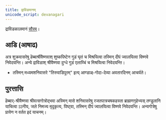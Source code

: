```yaml
---
title: द्राविडमानम्
unicode_script: devanagari
---
```


द्राविडकालमानं [सौरम्](https://en.wikipedia.org/wiki/Tamil_calendar)। 

## आडि (आषाढ)
अत्र शुक्रवासरेषु हॆब्बार्श्रीवैष्णवाश् शुष्कपिष्टेन गुडं घृतं च मिश्रयित्वा तस्मिन् दीपं ज्वालयित्वा विष्णवे निवेदयन्ति। अन्ये द्राविडाश् श्रीवैष्णवा दुग्धे गुडं एलाय्चिं च मिश्रयित्वा निवेदयन्ति।

- तस्मिन् मध्यमशनिवासरे "तिरुवाडिपूरम्" इत्य् आण्डाळ्-गोदा-देव्या अवतारदिनम् आचर्यते।

## पुरत्तासि

हॆब्बार्-श्रीवैष्णवा श्रीवत्सगोत्रोद्भवा अस्मिन् मासे शनिवासरेषु रजतपात्रचषकहस्ता ब्राह्मणगृहेभ्यस् तण्डुलानि याचित्वा ऽऽनीय, जले निमज्य मृदूकृत्य, पिष्ट्वा, तस्मिन् दीपं ज्वालयित्वा विष्णवे निवेदयन्ति। अन्यगोत्रेषु प्रायेण न वर्तत इदं याचनम्। 
